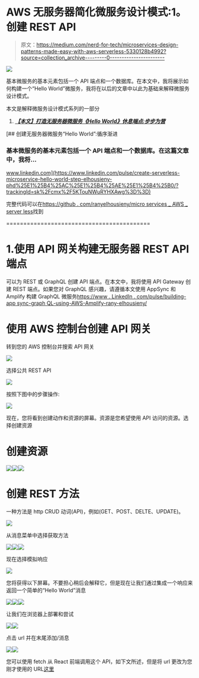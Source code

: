 # AWS 无服务器简化微服务设计模式:1。创建 REST API

> 原文：<https://medium.com/nerd-for-tech/microservices-design-patterns-made-easy-with-aws-serverless-5330128b4992?source=collection_archive---------0----------------------->

![](img/d66e39bc1d87da99657664da9aba576c.png)

基本微服务的基本元素包括一个 API 端点和一个数据库。在本文中，我将展示如何构建一个“Hello World”微服务，我将在以后的文章中以此为基础来解释微服务设计模式。

本文是解释微服务设计模式系列的一部分

1.  [***【本文】打造无服务器微服务《Hello World》休息端点:步步为营***](https://www.linkedin.com/pulse/create-serverless-microservice-hello-world-step-elhousieny-phd%25E1%25B4%25AC%25E1%25B4%25AE%25E1%25B4%25B0/?trackingId=sk%2Fcmx%2F5KTouNWuRYHXAwg%3D%3D)

[](https://www.linkedin.com/pulse/create-serverless-microservice-hello-world-step-elhousieny-phd%25E1%25B4%25AC%25E1%25B4%25AE%25E1%25B4%25B0/?trackingId=sk%2Fcmx%2F5KTouNWuRYHXAwg%3D%3D) [## 创建无服务器微服务“Hello World”:循序渐进

### 基本微服务的基本元素包括一个 API 端点和一个数据库。在这篇文章中，我将…

www.linkedin.com](https://www.linkedin.com/pulse/create-serverless-microservice-hello-world-step-elhousieny-phd%25E1%25B4%25AC%25E1%25B4%25AE%25E1%25B4%25B0/?trackingId=sk%2Fcmx%2F5KTouNWuRYHXAwg%3D%3D) 

完整代码可以在[https://github . com/ranyelhousieny/micro services _ AWS _ server less](https://github.com/ranyelhousieny/Microservices_AWS_Serverless)找到

==========================================

# 1.使用 API 网关构建无服务器 REST API 端点

可以为 REST 或 GraphQL 创建 API 端点。在本文中，我将使用 API Gateway 创建 REST 端点。如果您对 GraphQL 感兴趣，请遵循本文使用 AppSync 和 Amplify 构建 GraphQL 微服务[https://www . LinkedIn . com/pulse/building-app sync-graph QL-using-AWS-Amplify-rany-elhousieny/](https://www.linkedin.com/pulse/building-appsync-graphql-using-aws-amplify-rany-elhousieny/)

# 使用 AWS 控制台创建 API 网关

转到您的 AWS 控制台并搜索 API 网关

![](img/2dea68c3fa2ad30d9b200a9bc1ff86fb.png)

选择公共 REST API

![](img/a228f9a5f77e4e685f2d9fb956a64a35.png)

按照下图中的步骤操作:

![](img/0ca9afe6340b77fef915425d4b07c9d7.png)

现在，您将看到创建动作和资源的屏幕。资源是您希望使用 API 访问的资源。选择创建资源

# 创建资源

![](img/ccd023535d8e145621a2bc19b34db3c5.png)![](img/2b2bf73a619761bab97aeaaddc8cc494.png)![](img/6fca6ee637e1f635fdec8f6df27f0cb8.png)

# 创建 REST 方法

一种方法是 http CRUD 动词(API)，例如(GET、POST、DELTE、UPDATE)。

![](img/b45a754595829b56045295a5d6396f13.png)

从消息菜单中选择获取方法

![](img/2811b071abfa7774d23933c301a1e12f.png)![](img/7e6f4a3cd4850763c567ba7b7a23abd8.png)![](img/e42f1ce4698f24418aae5d026d633608.png)

现在选择模拟响应

![](img/cc7df32986dd55db7a4454472f714003.png)

您将获得以下屏幕。不要担心稍后会解释它，但是现在让我们通过集成一个响应来返回一个简单的“Hello World”消息

![](img/f560a26ac80e3e186b5b27b5fe0a6446.png)![](img/4ae0157f9fb7712c9a0b505ee75d6b09.png)![](img/7f8888bcd61a0d65e866e1e1ed5fdf2f.png)

让我们在浏览器上部署和尝试

![](img/ccceca726f0a2a1f7a247d8955c3369c.png)![](img/8f91dc90b62b15083d25d34bbd120303.png)

点击 url 并在末尾添加/消息

![](img/9e9947ccbdb52b64cac72d8ef7144efd.png)![](img/2e4d8ffaf9cd4835b84ee422de135ffe.png)

您可以使用 fetch 从 React 前端调用这个 API，如下文所述，但是将 url 更改为您刚才使用的 URL[这里](https://www.linkedin.com/pulse/fetch-data-redux-thunk-react-native-app-rany-elhousieny-phd%E1%B4%AC%E1%B4%AE%E1%B4%B0/)